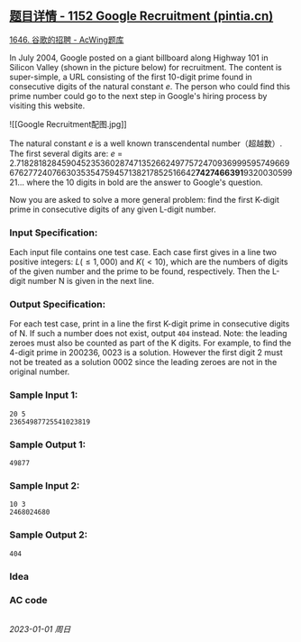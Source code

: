 ## [题目详情 - 1152 Google Recruitment (pintia.cn)](https://pintia.cn/problem-sets/994805342720868352/exam/problems/1071785055080476672)

[1646. 谷歌的招聘 - AcWing题库](https://www.acwing.com/problem/content/1648/)

In July 2004, Google posted on a giant billboard along Highway 101 in Silicon Valley (shown in the picture below) for recruitment. The content is super-simple, a URL consisting of the first 10-digit prime found in consecutive digits of the natural constant *e*. The person who could find this prime number could go to the next step in Google's hiring process by visiting this website.

![[Google Recruitment配图.jpg]]

The natural constant *e* is a well known transcendental number（超越数）. The first several digits are: *e* = 2.71828182845904523536028747135266249775724709369995957496696762772407663035354759457138217852516642**7427466391**932003059921... where the 10 digits in bold are the answer to Google's question.

Now you are asked to solve a more general problem: find the first K-digit prime in consecutive digits of any given L-digit number.

### Input Specification:

Each input file contains one test case. Each case first gives in a line two positive integers: $L ( \leq  1,000)$ and $K (< 10)$, which are the numbers of digits of the given number and the prime to be found, respectively. Then the L-digit number N is given in the next line.

### Output Specification:

For each test case, print in a line the first K-digit prime in consecutive digits of N. If such a number does not exist, output `404` instead. Note: the leading zeroes must also be counted as part of the K digits. For example, to find the 4-digit prime in 200236, 0023 is a solution. However the first digit 2 must not be treated as a solution 0002 since the leading zeroes are not in the original number.

### Sample Input 1:

```in
20 5
23654987725541023819
```

### Sample Output 1:

```out
49877
```

### Sample Input 2:

```in
10 3
2468024680
```

### Sample Output 2:

```out
404
```

### Idea



### AC code

```cpp
```


*2023-01-01 周日*